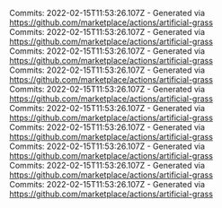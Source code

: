 Commits: 2022-02-15T11:53:26.107Z - Generated via https://github.com/marketplace/actions/artificial-grass
<br>
Commits: 2022-02-15T11:53:26.107Z - Generated via https://github.com/marketplace/actions/artificial-grass
<br>
Commits: 2022-02-15T11:53:26.107Z - Generated via https://github.com/marketplace/actions/artificial-grass
<br>
Commits: 2022-02-15T11:53:26.107Z - Generated via https://github.com/marketplace/actions/artificial-grass
<br>
Commits: 2022-02-15T11:53:26.107Z - Generated via https://github.com/marketplace/actions/artificial-grass
<br>
Commits: 2022-02-15T11:53:26.107Z - Generated via https://github.com/marketplace/actions/artificial-grass
<br>
Commits: 2022-02-15T11:53:26.107Z - Generated via https://github.com/marketplace/actions/artificial-grass
<br>
Commits: 2022-02-15T11:53:26.107Z - Generated via https://github.com/marketplace/actions/artificial-grass
<br>
Commits: 2022-02-15T11:53:26.107Z - Generated via https://github.com/marketplace/actions/artificial-grass
<br>
Commits: 2022-02-15T11:53:26.107Z - Generated via https://github.com/marketplace/actions/artificial-grass
<br>
